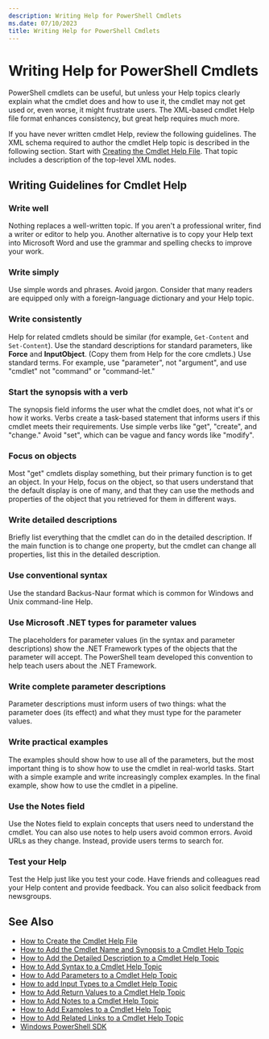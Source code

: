 ```yaml
---
description: Writing Help for PowerShell Cmdlets
ms.date: 07/10/2023
title: Writing Help for PowerShell Cmdlets
---
```

# Writing Help for PowerShell Cmdlets

PowerShell cmdlets can be useful, but unless your Help topics clearly explain what the cmdlet does
and how to use it, the cmdlet may not get used or, even worse, it might frustrate users. The
XML-based cmdlet Help file format enhances consistency, but great help requires much more.

If you have never written cmdlet Help, review the following guidelines. The XML schema required to
author the cmdlet Help topic is described in the following section. Start with
[Creating the Cmdlet Help File][11]. That topic includes a description of the top-level XML nodes.

## Writing Guidelines for Cmdlet Help

### Write well

Nothing replaces a well-written topic. If you aren't a professional writer, find a writer or editor
to help you. Another alternative is to copy your Help text into Microsoft Word and use the grammar
and spelling checks to improve your work.

### Write simply

Use simple words and phrases. Avoid jargon. Consider that many readers are equipped only with a
foreign-language dictionary and your Help topic.

### Write consistently

Help for related cmdlets should be similar (for example, `Get-Content` and `Set-Content`). Use the
standard descriptions for standard parameters, like **Force** and **InputObject**. (Copy them from
Help for the core cmdlets.) Use standard terms. For example, use "parameter", not "argument", and
use "cmdlet" not "command" or "command-let."

### Start the synopsis with a verb

The synopsis field informs the user what the cmdlet does, not what it's or how it works. Verbs
create a task-based statement that informs users if this cmdlet meets their requirements. Use simple
verbs like "get", "create", and "change." Avoid "set", which can be vague and fancy words like
"modify".

### Focus on objects

Most "get" cmdlets display something, but their primary function is to get an object. In your Help,
focus on the object, so that users understand that the default display is one of many, and that they
can use the methods and properties of the object that you retrieved for them in different ways.

### Write detailed descriptions

Briefly list everything that the cmdlet can do in the detailed description. If the main function is
to change one property, but the cmdlet can change all properties, list this in the detailed
description.

### Use conventional syntax

Use the standard Backus-Naur format which is common for Windows and Unix command-line Help.

### Use Microsoft .NET types for parameter values

The placeholders for parameter values (in the syntax and parameter descriptions) show the .NET
Framework types of the objects that the parameter will accept. The PowerShell team developed this
convention to help teach users about the .NET Framework.

### Write complete parameter descriptions

Parameter descriptions must inform users of two things: what the parameter does (its effect) and
what they must type for the parameter values.

### Write practical examples

The examples should show how to use all of the parameters, but the most important thing is to show
how to use the cmdlet in real-world tasks. Start with a simple example and write increasingly
complex examples. In the final example, show how to use the cmdlet in a pipeline.

### Use the Notes field

Use the Notes field to explain concepts that users need to understand the cmdlet. You can also use
notes to help users avoid common errors. Avoid URLs as they change. Instead, provide users terms to
search for.

### Test your Help

Test the Help just like you test your code. Have friends and colleagues read your Help content and
provide feedback. You can also solicit feedback from newsgroups.

## See Also

- [How to Create the Cmdlet Help File][11]
- [How to Add the Cmdlet Name and Synopsis to a Cmdlet Help Topic][10]
- [How to Add the Detailed Description to a Cmdlet Help Topic][02]
- [How to Add Syntax to a Cmdlet Help Topic][09]
- [How to Add Parameters to a Cmdlet Help Topic][06]
- [How to add Input Types to a Cmdlet Help Topic][04]
- [How to Add Return Values to a Cmdlet Help Topic][08]
- [How to Add Notes to a Cmdlet Help Topic][05]
- [How to Add Examples to a Cmdlet Help Topic][03]
- [How to Add Related Links to a Cmdlet Help Topic][07]
- [Windows PowerShell SDK][01]

<!-- link references -->
[01]: ../windows-powershell-reference.md
[02]: ./how-to-add-a-cmdlet-description.md
[03]: ./how-to-add-examples-to-a-cmdlet-help-topic.md
[04]: ./how-to-add-input-types-to-a-cmdlet-help-topic.md
[05]: ./how-to-add-notes-to-a-cmdlet-help-topic.md
[06]: ./how-to-add-parameter-information.md
[07]: ./how-to-add-related-links-to-a-cmdlet-help-topic.md
[08]: ./how-to-add-return-values-to-a-cmdlet-help-topic.md
[09]: ./how-to-add-syntax-to-a-cmdlet-help-topic.md
[10]: ./how-to-add-the-cmdlet-name-and-synopsis-to-a-cmdlet-help-topic.md
[11]: ./how-to-create-the-cmdlet-help-file.md
